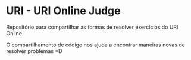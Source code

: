 # URI - URI Online Judge

Repositório para compartilhar as formas de resolver exercícios do URI Online. 

O compartilhamento de código nos ajuda a encontrar maneiras novas de resolver problemas =D
